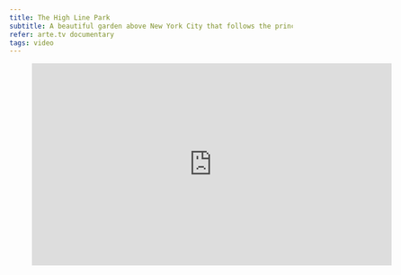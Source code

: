 ```yaml
---
title: The High Line Park
subtitle: A beautiful garden above New York City that follows the principle "simple and slow."
refer: arte.tv documentary
tags: video
---
```

<figure>
<iframe allowfullscreen="true" style="transition-duration:0;transition-property:no;margin:0 auto;position:relative;display:block;background-color:#000000;" frameborder="0" scrolling="no" width="640" height="360" src="https://www.arte.tv/player/v5/index.php?json_url=https%3A%2F%2Fapi.arte.tv%2Fapi%2Fplayer%2Fv2%2Fconfig%2Fde%2F073064-004-A&lang=de&autoplay=false&mute=0"></iframe>
</figure>